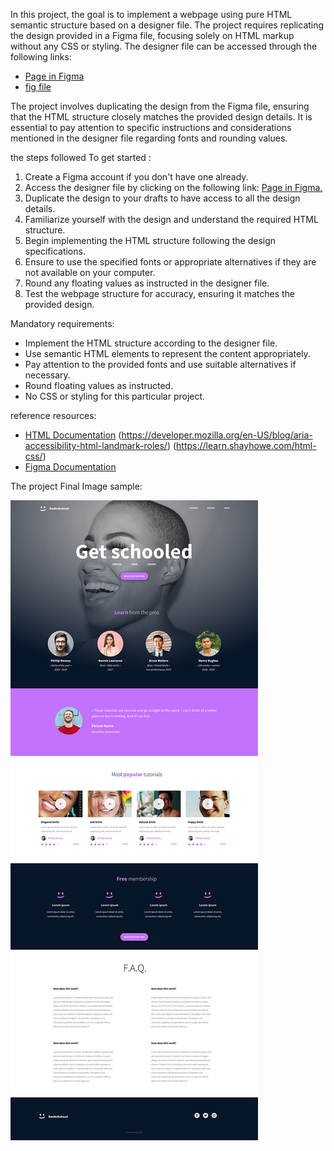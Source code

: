 In this project, the goal is to implement a webpage using pure HTML semantic structure based on a designer file. The project requires replicating the design provided in a Figma file, focusing solely on HTML markup without any CSS or styling. The designer file can be accessed through the following links:

- [Page in Figma](https://www.figma.com/file/dyYL6Ku4WG7vsdpwvlcJZC/Homepage?node-id=0%3A1&mode=dev)
- [fig file](https://intranet.aluswe.com/rltoken/BOC4LSHhGgn-RudlXjuUKg)  

The project involves duplicating the design from the Figma file, ensuring that the HTML structure closely matches the provided design details. It is essential to pay attention to specific instructions and considerations mentioned in the designer file regarding fonts and rounding values.


the steps followed To get started  :  

1. Create a Figma account if you don't have one already.  
2. Access the designer file by clicking on the following link: [Page in Figma.](https://www.figma.com/file/dyYL6Ku4WG7vsdpwvlcJZC/Homepage?type=design&node-id=0-1&mode=design&t=TgwYJ15RYDOweW5O-0)  
3. Duplicate the design to your drafts to have access to all the design details.  
4. Familiarize yourself with the design and understand the required HTML structure.  
5. Begin implementing the HTML structure following the design specifications.  
6. Ensure to use the specified fonts or appropriate alternatives if they are not available on your computer.  
7. Round any floating values as instructed in the designer file.  
8. Test the webpage structure for accuracy, ensuring it matches the provided design.
  


Mandatory requirements:  

- Implement the HTML structure according to the designer file.
- Use semantic HTML elements to represent the content appropriately.
- Pay attention to the provided fonts and use suitable alternatives if necessary.
- Round floating values as instructed.
- No CSS or styling for this particular project.  


reference resources:

- [HTML Documentation](https://www.w3schools.com/html/html_intro.asp)
                      (https://developer.mozilla.org/en-US/blog/aria-accessibility-html-landmark-roles/)
                      (https://learn.shayhowe.com/html-css/)
- [Figma Documentation](https://developer.mozilla.org/en-US/docs/Web/HTML)


  
The project Final Image sample:

 ![The project Image sample](https://github.com/lihirwe/alu-web-development/blob/main/html_advanced/img/snip.jpg?raw=true)
